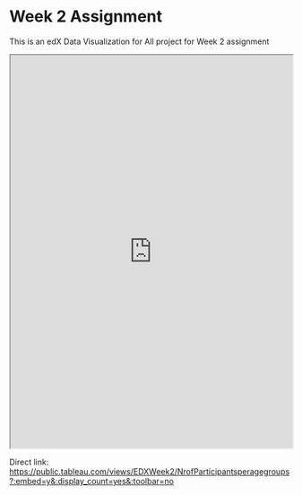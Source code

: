 # Week 2 Assignment 
This is an edX Data Visualization for All project for Week 2 assignment
<iframe src="https://public.tableau.com/views/EDXWeek2/NrofParticipantsperagegroups?:showVizHome=no&:embed=true" width="100%" height="700"></iframe>

Direct link: https://public.tableau.com/views/EDXWeek2/NrofParticipantsperagegroups?:embed=y&:display_count=yes&:toolbar=no
